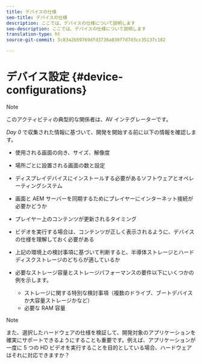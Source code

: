 ```yaml
---
title: デバイスの仕様
seo-title: デバイスの仕様
description: ここでは、デバイスの仕様について説明します
seo-description: ここでは、デバイスの仕様について説明します
translation-type: ht
source-git-commit: 5c83a2b59769dfd3736a830f7d7d3cc35137c182

---
```



# デバイス設定 {#device-configurations}

>[!NOTE]
>
>このアクティビティの典型的な関係者は、AV インテグレーターです。

*Day 0* で収集された情報に基づいて、開発を開始する前に以下の情報を確認します。

* 使用される画面の向き、サイズ、解像度

* 場所ごとに設置される画面の数と設定

* ディスプレイデバイスにインストールする必要があるソフトウェアとオペレーティングシステム

* 画面と AEM サーバーを同期するためにプレイヤーにインターネット接続が必要かどうか

* プレイヤー上のコンテンツが更新されるタイミング

* ビデオを実行する場合は、コンテンツが正しく表示されるように、デバイスの仕様を理解しておく必要がある

* 上記の環境上の検討事項に基づいて判断すると、半導体ストレージとハードディスクストレージのどちらが適しているか

* 必要なストレージ容量とストレージパフォーマンスの要件以下にいくつかの例を示します。
   * ストレージに関する特別な検討事項（複数のドライブ、ブートデバイスか大容量ストレージかなど）
   * 必要な RAM 容量


>[!NOTE]
>
>また、選択したハードウェアの仕様を検証して、開発対象のアプリケーションを確実にサポートできるようにすることも重要です。例えば、アプリケーションが一度に 5 つの HD ビデオを実行することを目的としている場合、ハードウェアはそれに対応できますか？
